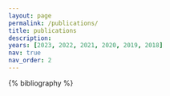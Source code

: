 ```yaml
---
layout: page
permalink: /publications/
title: publications
description:
years: [2023, 2022, 2021, 2020, 2019, 2018]
nav: true
nav_order: 2
---
```


<!-- _pages/publications.md -->
<div class="publications">

{% bibliography %}

</div>

